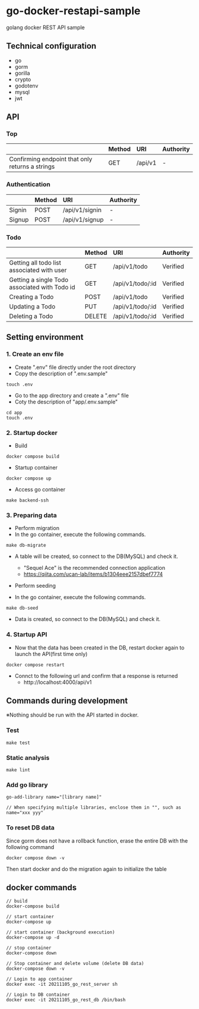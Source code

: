 # go-docker-restapi-sample

golang docker REST API sample

## Technical configuration

- go
- gorm
- gorilla
- crypto
- godotenv
- mysql
- jwt

## API

### Top

|                                          | Method | URI     | Authority |
| :--------------------------------------- | :------- | :------ | :--- |
| Confirming endpoint that only returns a strings  | GET      | /api/v1 | - |

### Authentication

|                                          | Method | URI     | Authority |
| :--------------------------------------- | :------- | :------ | :--- |
| Signin | POST      | /api/v1/signin | - |
| Signup | POST      | /api/v1/signup | - |

### Todo

|                                          | Method | URI     | Authority |
| :--------------------------------------- | :------- | :------ | :--- |
| Getting all todo list associated with user| GET      | /api/v1/todo | Verified |
| Getting a single Todo associated with Todo id  | GET      | /api/v1/todo/:id | Verified |
| Creating a Todo | POST      | /api/v1/todo | Verified |
| Updating a Todo | PUT      | /api/v1/todo/:id | Verified |
| Deleting a Todo | DELETE      | /api/v1/todo/:id | Verified |

## Setting environment

### 1. Create an env file

- Create ".env" file directly under the root directory
- Copy the description of ".env.sample"

```
touch .env
```

- Go to the app directory and create a ".env" file
- Coty the description of "app/.env.sample"

```
cd app
touch .env
```

### 2. Startup docker

- Build

```
docker compose build
```

- Startup container

```
docker compose up
```

- Access go container

```
make backend-ssh
```

### 3. Preparing data

- Perform migration
- In the go container, execute the following commands.

```
make db-migrate
```

- A table will be created, so connect to the DB(MySQL) and check it.

  - "Sequel Ace" is the recommended connection application
  - https://qiita.com/ucan-lab/items/b1304eee2157dbef7774

- Perform seeding
- In the go container, execute the following commands.

```
make db-seed
```

- Data is created, so connect to the DB(MySQL) and check it.

### 4. Startup API

- Now that the data has been created in the DB, restart docker again to launch the API(first time only)

```
docker compose restart
```

- Connct to the following url and confirm that a response is returned
  - http://localhost:4000/api/v1

## Commands during development
※Nothing should be run with the API started in docker.

### Test
```
make test
```

### Static analysis
```
make lint
```

### Add go library
```
go-add-library name="[library name]"

// When specifying multiple libraries, enclose them in "", such as name="xxx yyy"
```

### To reset DB data
Since gorm does not have a rollback function, erase the entire DB with the following command
```
docker compose down -v
```

Then start docker and do the migration again to initialize the table

## docker commands

```
// build
docker-compose build

// start container
docker-compose up

// start container (background execution)
docker-compose up -d

// stop container
docker-compose down

// Stop container and delete volume (delete DB data)
docker-compose down -v

// Login to app container
docker exec -it 20211105_go_rest_server sh

// Login to DB container
docker exec -it 20211105_go_rest_db /bin/bash

```
